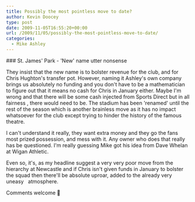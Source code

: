 ```yaml
---
title: Possibly the most pointless move to date?
author: Kevin Doocey
type: post
date: 2009-11-05T16:55:20+00:00
url: /2009/11/05/possibly-the-most-pointless-move-to-date/
categories:
  - Mike Ashley
---
```


### St. James' Park - 'New' name utter nonsense

They insist that the new name is to bolster revenue for the club, and for Chris Hughton's transfer pot. However, naming it Ashley's own company brings us absolutely no funding and you don't have to be a mathematician to figure out that it means no cash for Chris in January either. Maybe I'm wrong and that there will be some cash injected from Sports Direct but in all fairness , there would need to be. The stadium has been 'renamed' until the rest of the season which is another brainless move as it has no impact whatsoever for the club except trying to hinder the history of the famous theatre.

I can't understand it really, they want extra money and they go the fans most prized possession, and mess with it. Any owner who does that really has be questioned. I'm really guessing Mike got his idea from Dave Whelan at Wigan Athletic.

Even so, it's, as my headline suggest a very very poor move from the hierarchy at Newcastle and if Chris isn't given funds in January to bolster the squad then there'll be absolute uproar, added to the already very uneasy   atmosphere.

Comments welcome 🙂
